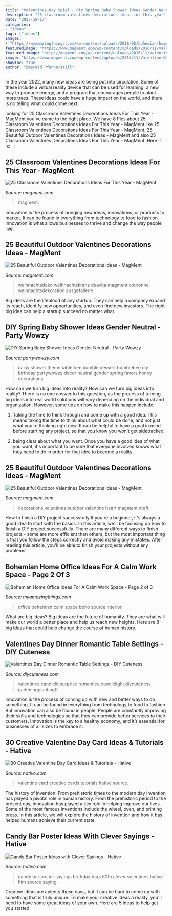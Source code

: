 ```yaml
---
title: "Valentines Day Spiel - Diy Spring Baby Shower Ideas Gender Neutral"
description: "25 classroom valentines decorations ideas for this year"
date: "2023-10-17"
categories:
- "ideas"
tags: ["ideas"]
images:
- "https://myamazingthings.com/wp-content/uploads/2018/02/bohemian-home-office-6.jpg"
featuredImage: "https://www.magment.com/wp-content/uploads/2016/11/Valentine-Hanging-Heart-Craft.jpg"
featured_image: "http://magment.com/wp-content/uploads/2016/11/Valentines-Decorations-For-Classroom-Ideas.jpg"
image: "https://www.magment.com/wp-content/uploads/2016/11/Valentine-Hanging-Heart-Craft.jpg"
ShowToc: true
author: "Emerald Pfannerstill"
---
```



In the year 2022, many new ideas are being put into circulation. Some of these include a virtual reality device that can be used for learning, a new way to produce energy, and a program that encourages people to plant more trees. These ideas could have a huge impact on the world, and there is no telling what could come next.

	

		
looking for 25 Classroom Valentines Decorations Ideas For This Year - MagMent you've came to the right place. We have 8 Pics about 25 Classroom Valentines Decorations Ideas For This Year - MagMent like 25 Classroom Valentines Decorations Ideas For This Year - MagMent, 25 Beautiful Outdoor Valentines Decorations Ideas - MagMent and also 25 Classroom Valentines Decorations Ideas For This Year - MagMent. Here it is:
		
    
## 25 Classroom Valentines Decorations Ideas For This Year - MagMent

<img loading=lazy src="http://magment.com/wp-content/uploads/2016/11/Valentines-Decorations-For-Classroom-Ideas.jpg" onerror="this.onerror=null;this.src='https://tse1.mm.bing.net/th?id=OIP.Hn1_BC3OdKdAPIXwGpnMdgHaJ4&amp;pid=15.1';" alt="25 Classroom Valentines Decorations Ideas For This Year - MagMent">

_Source: magment.com_

>magment. 

	

Innovation is the process of bringing new ideas, innovations, or products to market. It can be found in everything from technology to food to fashion. Innovation is what allows businesses to thrive and change the way people live.

    
## 25 Beautiful Outdoor Valentines Decorations Ideas - MagMent

<img loading=lazy src="http://magment.com/wp-content/uploads/2016/11/Valentines-Day-Heart-Wreath-Craft.jpg" onerror="this.onerror=null;this.src='https://tse2.mm.bing.net/th?id=OIP.eSgR030BCL2EB9iWWe5V5QHaJ4&amp;pid=15.1';" alt="25 Beautiful Outdoor Valentines Decorations Ideas - MagMent">

_Source: magment.com_

>weihnachtsdeko weihnachtskranz deavita magment couronne weihnachtsdekoration ausgefallene. 

	

Big ideas are the lifeblood of any startup. They can help a company expand its reach, identify new opportunities, and even find new investors. The right big idea can help a startup succeed no matter what.

    
## DIY Spring Baby Shower Ideas Gender Neutral - Party Wowzy

<img loading=lazy src="https://partywowzy.com/wp-content/uploads/2018/12/Daisy-bumblebee-theme-dessert-table.jpg" onerror="this.onerror=null;this.src='https://tse2.mm.bing.net/th?id=OIP.rOuzVnc4nz6HnfKS3Q0FeAHaNK&amp;pid=15.1';" alt="DIY Spring Baby Shower Ideas Gender Neutral - Party Wowzy">

_Source: partywowzy.com_

>daisy shower theme table bee bumble dessert bumblebee diy birthday partywowzy decor neutral gender spring favors honey decorations. 

	

How can we turn big ideas into reality?
How can we turn big ideas into reality? There is no one answer to this question, as the process of turning big ideas into real world solutions will vary depending on the individual and organization. However, some tips on how to make this happen include:
1) Taking the time to think through and come up with a good idea. This means taking the time to think about what could be done, and not just what you’re thinking right now. It can be helpful to have a goal in mind before starting any project, so that you know you won’t get sidetracked.

2) being clear about what you want. Once you have a good idea of what you want, it's important to be sure that everyone involved knows what they need to do in order for that idea to become a reality.

    
## 25 Beautiful Outdoor Valentines Decorations Ideas - MagMent

<img loading=lazy src="https://www.magment.com/wp-content/uploads/2016/11/Valentine-Hanging-Heart-Craft.jpg" onerror="this.onerror=null;this.src='https://tse3.mm.bing.net/th?id=OIP.YmhGLJfRaOGiBUbh3INYJAHaKi&amp;pid=15.1';" alt="25 Beautiful Outdoor Valentines Decorations Ideas - MagMent">

_Source: magment.com_

>decorations valentines outdoor valentine heart magment craft. 

	

How to finish a DIY project successfully
If you're a beginner, it's always a good idea to start with the basics. In this article, we'll be focusing on how to finish a DIY project successfully. There are many different ways to finish projects - some are more efficient than others, but the most important thing is that you follow the steps correctly and avoid making any mistakes. After reading this article, you'll be able to finish your projects without any problems!

    
## Bohemian Home Office Ideas For A Calm Work Space - Page 2 Of 3

<img loading=lazy src="https://myamazingthings.com/wp-content/uploads/2018/02/bohemian-home-office-6.jpg" onerror="this.onerror=null;this.src='https://tse3.mm.bing.net/th?id=OIP.rkIXssZg7NRVu42e0jzryAHaLO&amp;pid=15.1';" alt="Bohemian Home Office Ideas For A Calm Work Space - Page 2 of 3">

_Source: myamazingthings.com_

>office bohemian calm space boho source interior. 

	

What are big ideas?
Big ideas are the future of humanity. They are what will make our world a better place and help us reach new heights. Here are 8 big ideas that could help change the course of human history.

    
## Valentines Day Dinner Romantic Table Settings - DIY Cuteness

<img loading=lazy src="https://diycuteness.com/wp-content/uploads/2019/12/Valentines-Day-Dinner-Romantic-Table-Settings-9.jpg" onerror="this.onerror=null;this.src='https://tse1.mm.bing.net/th?id=OIP.Xn-arz10oaYd3m-oGcJDgwHaNJ&amp;pid=15.1';" alt="Valentines Day Dinner Romantic Table Settings - DIY Cuteness">

_Source: diycuteness.com_

>valentines candlelit surprise romantica candlelight diycuteness gadeningplanting0. 

	

Innovation is the process of coming up with new and better ways to do something. It can be found in everything from technology to food to fashion. But innovation can also be found in people. People are constantly improving their skills and technologies so that they can provide better services to their customers. Innovation is the key to a healthy economy, and it’s essential for businesses of all sizes to embrace it.

    
## 30 Creative Valentine Day Card Ideas &amp; Tutorials - Hative

<img loading=lazy src="https://hative.com/wp-content/uploads/2014/10/valentine-card-ideas/30-valentine-card-ideas.jpg" onerror="this.onerror=null;this.src='https://tse1.mm.bing.net/th?id=OIP.i2UZc6sBWmiWn8CeuLQpFAHaJ6&amp;pid=15.1';" alt="30 Creative Valentine Day Card Ideas &amp; Tutorials - Hative">

_Source: hative.com_

>valentine card creative cards tutorials hative source. 

	

The history of invention: From prehistoric times to the modern day
Invention has played a pivotal role in human history. From the prehistoric period to the present day, innovation has played a key role in helping improve our lives. Some of the most famous inventions include the wheel, oven, and printing press. In this article, we will explore the history of invention and how it has helped humans achieve their current state.

    
## Candy Bar Poster Ideas With Clever Sayings - Hative

<img loading=lazy src="https://hative.com/wp-content/uploads/2015/01/candy-bar-sayings/8-candy-bar-saying-ideas.jpg" onerror="this.onerror=null;this.src='https://tse4.mm.bing.net/th?id=OIP.ZCQ7LAyHzLc_TkZApETBdwHaJ4&amp;pid=15.1';" alt="Candy Bar Poster Ideas with Clever Sayings - Hative">

_Source: hative.com_

>candy bar poster sayings birthday bars 50th clever valentines hative him source saying. 

	

Creative ideas are aplenty these days, but it can be hard to come up with something that is truly unique. To make your creative ideas a reality, you'll need to have some great ideas of your own. Here are 5 ideas to help get you started: 

